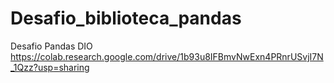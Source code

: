 # Desafio_biblioteca_pandas
Desafio Pandas DIO \
https://colab.research.google.com/drive/1b93u8IFBmvNwExn4PRnrUSvjI7N_1Qzz?usp=sharing
